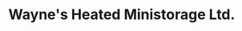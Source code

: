 ---
title: "Wayne's Heated Ministorage Ltd."
url: /medicine-hat/waynes-heated-ministorage-ltd/
shop: storage rental
---